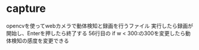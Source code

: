 # capture
opencvを使ってwebカメラで動体検知と録画を行うファイル
実行したら録画が開始し、Enterを押したら終了する
56行目の if w < 300:の300を変更したら動体検知の感度を変更できる
